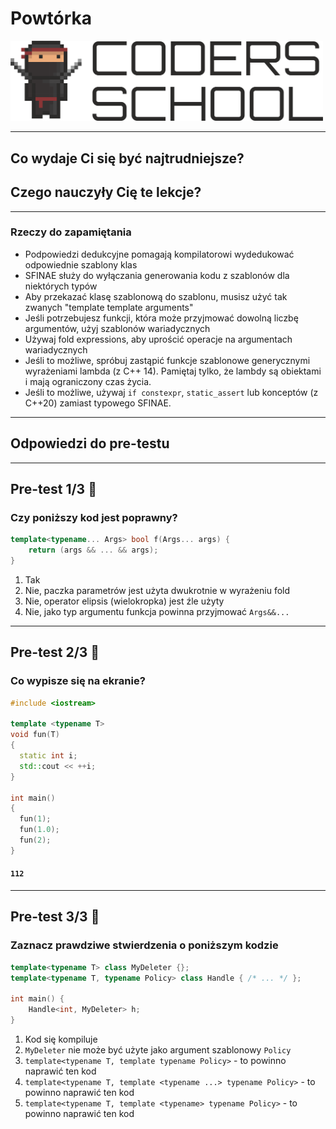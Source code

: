 <!-- .slide: data-background="#111111" -->

# Powtórka

<a href="https://coders.school">
    <img width="500" src="../img/coders_school_logo.png" alt="Coders School" class="plain">
</a>

___

## Co wydaje Ci się być najtrudniejsze?

## Czego nauczyły Cię te lekcje?

___

### Rzeczy do zapamiętania

* <!-- .element: class="fragment fade-in" --> Podpowiedzi dedukcyjne pomagają kompilatorowi wydedukować odpowiednie szablony klas
* <!-- .element: class="fragment fade-in" --> SFINAE służy do wyłączania generowania kodu z szablonów dla niektórych typów
* <!-- .element: class="fragment fade-in" --> Aby przekazać klasę szablonową do szablonu, musisz użyć tak zwanych "template template arguments"
* <!-- .element: class="fragment fade-in" --> Jeśli potrzebujesz funkcji, która może przyjmować dowolną liczbę argumentów, użyj szablonów wariadycznych
* <!-- .element: class="fragment fade-in" --> Używaj fold expressions, aby uprościć operacje na argumentach wariadycznych
* <!-- .element: class="fragment fade-in" --> Jeśli to możliwe, spróbuj zastąpić funkcje szablonowe generycznymi wyrażeniami lambda (z C++ 14). Pamiętaj tylko, że lambdy są obiektami i mają ograniczony czas życia.
* <!-- .element: class="fragment fade-in" --> Jeśli to możliwe, używaj <code>if constexpr</code>, <code>static_assert</code> lub konceptów (z C++20) zamiast typowego SFINAE.

___

## Odpowiedzi do pre-testu

___

## Pre-test 1/3 🤯

### Czy poniższy kod jest poprawny?

```cpp
template<typename... Args> bool f(Args... args) {
    return (args && ... && args);
}
```

1. <!-- .element: class="fragment highlight-red" --> Tak
2. <!-- .element: class="fragment highlight-green" --> Nie, paczka parametrów jest użyta dwukrotnie w wyrażeniu fold
3. <!-- .element: class="fragment highlight-red" --> Nie, operator elipsis (wielokropka) jest źle użyty
4. <!-- .element: class="fragment highlight-red" --> Nie, jako typ argumentu funkcja powinna przyjmować <code>Args&&...</code>

___
<!-- .slide: style="font-size: 0.9em" -->

## Pre-test 2/3 🤯

### Co wypisze się na ekranie?

```cpp
#include <iostream>

template <typename T>
void fun(T)
{
  static int i;
  std::cout << ++i;
}

int main()
{
  fun(1);
  fun(1.0);
  fun(2);
}
```

#### <code class="fragment fade-in">112</code>

___
<!-- .slide: style="font-size: 0.8em" -->

## Pre-test 3/3 🤯

### Zaznacz prawdziwe stwierdzenia o poniższym kodzie

```cpp
template<typename T> class MyDeleter {};
template<typename T, typename Policy> class Handle { /* ... */ };

int main() {
    Handle<int, MyDeleter> h;
}
```

1. <!-- .element: class="fragment highlight-red" --> Kod się kompiluje
2. <!-- .element: class="fragment highlight-green" --> <code>MyDeleter</code>  nie może być użyte jako argument szablonowy <code>Policy</code>
3. <!-- .element: class="fragment highlight-red" --> <code>template&lt;typename T, template typename Policy&gt;</code> - to powinno naprawić ten kod
4. <!-- .element: class="fragment highlight-green" --> <code>template&lt;typename T, template &lt;typename ...&gt; typename Policy&gt;</code> - to powinno naprawić ten kod
5. <!-- .element: class="fragment highlight-green" --> <code>template&lt;typename T, template &lt;typename&gt; typename Policy&gt;</code> - to powinno naprawić ten kod
